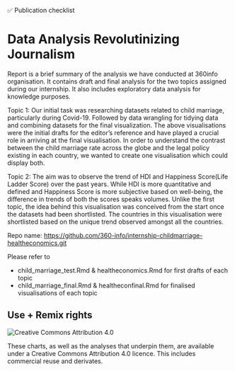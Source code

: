  ✅ Publication checklist

# Data Analysis Revolutinizing Journalism

Report is a brief summary of the analysis we have conducted at 360info organisation. It contains draft and final analysis for the two topics assigned during our internship. It also includes exploratory data analysis for knowledge purposes. 

Topic 1: Our initial task was researching datasets related to child marriage, particularly during Covid-19. Followed by data wrangling for tidying data and combining datasets for the final visualization. The above visualisations were the initial drafts for the editor’s reference and have played a crucial role in arriving at the final visualisation.
In order to understand the contrast between the child marriage rate across the globe and the legal policy existing in each country, we wanted to create one visualisation which could display both. 

Topic 2: The aim was to observe the trend of HDI and Happiness Score(Life Ladder Score) over the past years. While HDI is more quantitative and defined and Happiness Score is more subjective based on well-being, the difference in trends of both the scores speaks volumes. Unlike the first topic, the idea behind this visualisation was conceived from the start once the datasets had been shortlisted. The countries in this visualisation were shortlisted based on the unique trend observed amongst all the countries.

Repo name: https://github.com/360-info/internship-childmarriage-healtheconomics.git

Please refer to 
- child_marriage_test.Rmd & healtheconomics.Rmd for first drafts of each topic
- child_marriage_final.Rmd & healtheconfinal.Rmd for finalised visualisations of each topic

## Use + Remix rights

![[Creative Commons Attribution 4.0](https://creativecommons.org/licenses/by/4.0)](https://mirrors.creativecommons.org/presskit/buttons/80x15/png/by.png)

These charts, as well as the analyses that underpin them, are available under a Creative Commons Attribution 4.0 licence. This includes commercial reuse and derivates.
